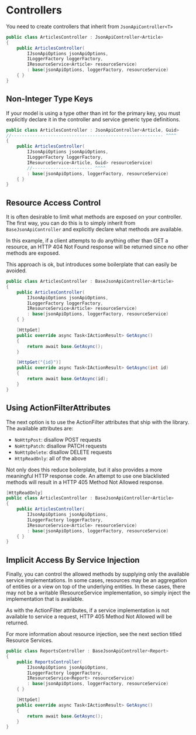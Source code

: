 # Controllers

You need to create controllers that inherit from `JsonApiController<T>`

```c#
public class ArticlesController : JsonApiController<Article>
{
    public ArticlesController(
        IJsonApiOptions jsonApiOptions,
        ILoggerFactory loggerFactory,
        IResourceService<Article> resourceService)
        : base(jsonApiOptions, loggerFactory, resourceService)
    { }
}
```

## Non-Integer Type Keys

If your model is using a type other than int for the primary key, you must explicitly declare it in the controller and service generic type definitions.

```c#
public class ArticlesController : JsonApiController<Article, Guid>
//---------------------------------------------------------- ^^^^
{
    public ArticlesController(
        IJsonApiOptions jsonApiOptions,
        ILoggerFactory loggerFactory,
        IResourceService<Article, Guid> resourceService)
        //----------------------- ^^^^
        : base(jsonApiOptions, loggerFactory, resourceService)
    { }
}
```

## Resource Access Control

It is often desirable to limit what methods are exposed on your controller. The first way, you can do this is to simply inherit from `BaseJsonApiController` and explicitly declare what methods are available.

In this example, if a client attempts to do anything other than GET a resource, an HTTP 404 Not Found response will be returned since no other methods are exposed.

This approach is ok, but introduces some boilerplate that can easily be avoided.

```c#
public class ArticlesController : BaseJsonApiController<Article>
{
    public ArticlesController(
        IJsonApiOptions jsonApiOptions,
        ILoggerFactory loggerFactory,
        IResourceService<Article> resourceService)
        : base(jsonApiOptions, loggerFactory, resourceService)
    { }

    [HttpGet]
    public override async Task<IActionResult> GetAsync()
    {
        return await base.GetAsync();
    }

    [HttpGet("{id}")]
    public override async Task<IActionResult> GetAsync(int id)
    {
        return await base.GetAsync(id);
    }
}
```

## Using ActionFilterAttributes

The next option is to use the ActionFilter attributes that ship with the library. The available attributes are:

- `NoHttpPost`: disallow POST requests
- `NoHttpPatch`: disallow PATCH requests
- `NoHttpDelete`: disallow DELETE requests
- `HttpReadOnly`: all of the above

Not only does this reduce boilerplate, but it also provides a more meaningful HTTP response code.
An attempt to use one blacklisted methods will result in a HTTP 405 Method Not Allowed response.

```c#
[HttpReadOnly]
public class ArticlesController : BaseJsonApiController<Article>
{
    public ArticlesController(
        IJsonApiOptions jsonApiOptions,
        ILoggerFactory loggerFactory,
        IResourceService<Article> resourceService)
        : base(jsonApiOptions, loggerFactory, resourceService)
    { }
}
```

## Implicit Access By Service Injection

Finally, you can control the allowed methods by supplying only the available service implementations. In some cases, resources may be an aggregation of entities or a view on top of the underlying entities. In these cases, there may not be a writable IResourceService implementation, so simply inject the implementation that is available.

As with the ActionFilter attributes, if a service implementation is not available to service a request, HTTP 405 Method Not Allowed will be returned.

For more information about resource injection, see the next section titled Resource Services.

```c#
public class ReportsController : BaseJsonApiController<Report>
{
    public ReportsController(
        IJsonApiOptions jsonApiOptions,
        ILoggerFactory loggerFactory,
        IResourceService<Report> resourceService)
        : base(jsonApiOptions, loggerFactory, resourceService)
    { }

    [HttpGet]
    public override async Task<IActionResult> GetAsync()
    {
        return await base.GetAsync();
    }
}
```
